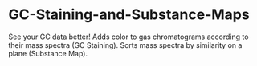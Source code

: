 # GC-Staining-and-Substance-Maps
See your GC data better! Adds color to gas chromatograms according to their mass spectra (GC Staining). Sorts mass spectra by similarity on a plane (Substance Map).
